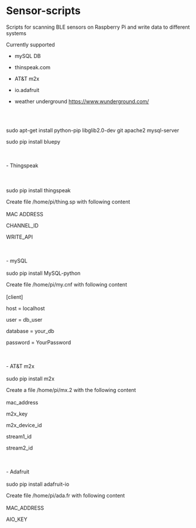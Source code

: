 # Sensor-scripts

Scripts for scanning BLE sensors on Raspberry Pi and write data to different systems


Currently supported

- mySQL DB

- thinspeak.com

- AT&T m2x

- io.adafruit

- weather underground https://www.wunderground.com/

<br>
<br>

sudo apt-get install python-pip libglib2.0-dev git apache2 mysql-server

sudo pip install bluepy


<br>
<br>
- Thingspeak
<br>
<br>


<br>
<br>
sudo pip install thingspeak

Create file /home/pi/thing.sp with following content
<br>
<br>
MAC ADDRESS

CHANNEL_ID

WRITE_API

<br>
<br>
- mySQL

<br>
<br>
sudo pip install MySQL-python

Create file /home/pi/my.cnf with following content
<br>
<br>
[client]

host = localhost

user = db_user

database = your_db

password = YourPassword

<br>
<br>
- AT&T m2x

<br>
<br>
sudo pip install m2x

Create a file /home/pi/mx.2 with the following content
<br>
<br>
mac_address

m2x_key

m2x_device_id

stream1_id

stream2_id

<br>
<br>
- Adafruit

<br>
<br>
sudo pip install adafruit-io

Create file /home/pi/ada.fr with following content
<br>
<br>
MAC_ADDRESS

AIO_KEY
